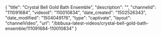 {
    "title": "Crystal Bell Gold Bath Ensemble",
    "description": "",
    "channelid": "111091684",
    "videoid": "110010834",
    "date_created": "1502526343",
    "date_modified": "1504049176",
    "type": "captivate",
    "layout": "channelVideo",
    "url": "\/bbbusa-latest-videos\/crystal-bell-gold-bath-ensemble\/111091684-110010834"
}